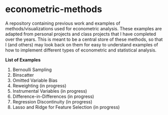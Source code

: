 # econometric-methods

A repository containing previous work and examples of methods/visualizations used for econometric analysis. These examples are adapted from personal projects and class projects that I have completed over the years. This is meant to be a central store of these methods, so that I (and others) may look back on them for easy to understand examples of how to implement different types of econometric and statistical analysis.


**List of Examples** 
1. Bernoulli Sampling 
2. Binscatter
3. Omitted Variable Bias
4. Reweighting (in progress)
5. Instrumental Variables (in progress) 
6. Difference-in-Differences (in progress) 
7. Regression Discontinuity (in progress) 
8. Lasso and Ridge for Feature Selection (in progress) 
